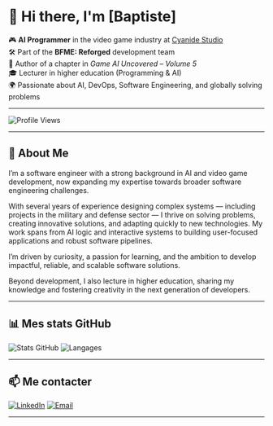 # 👋 Hi there, I'm [Baptiste]  

🎮 **AI Programmer** in the video game industry at [Cyanide Studio](https://www.cyanide-studio.com/)  
🛠 Part of the **BFME: Reforged** development team  
📖 Author of a chapter in *Game AI Uncovered – Volume 5*  
🎓 Lecturer in higher education (Programming & AI)  
🌍 Passionate about AI, DevOps, Software Engineering, and globally solving problems

---

![Profile Views](https://komarev.com/ghpvc/?username=brimetz&label=Profile%20Views&color=brightgreen)

---

## 🚀 About Me
I’m a software engineer with a strong background in AI and video game development, now expanding my expertise towards broader software engineering challenges.  

With several years of experience designing complex systems — including projects in the military and defense sector — I thrive on solving problems, creating innovative solutions, and adapting quickly to new technologies. My work spans from AI logic and interactive systems to building user-focused applications and robust software pipelines.  

I’m driven by curiosity, a passion for learning, and the ambition to develop impactful, reliable, and scalable software solutions.  

Beyond development, I also lecture in higher education, sharing my knowledge and fostering creativity in the next generation of developers.

---

## 📊 Mes stats GitHub
![Stats GitHub](https://github-readme-stats.vercel.app/api?username=brimetz&show_icons=true&theme=tokyonight)
![Langages](https://github-readme-stats.vercel.app/api/top-langs/?username=brimetz&layout=compact&theme=tokyonight)

---

## 📫 Me contacter
[![LinkedIn](https://img.shields.io/badge/-LinkedIn-0A66C2?logo=linkedin&logoColor=white)]([URL_DE_TON_LINKEDIN](https://www.linkedin.com/in/baptiste-rimetz/))
[![Email](https://img.shields.io/badge/-Email-D14836?logo=gmail&logoColor=white)](mailto:baptiste.rimetz@outlook.fr)

---
